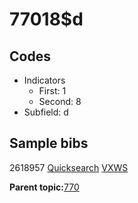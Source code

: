 # 77018$d

## Codes

-   Indicators
    -   First: 1
    -   Second: 8
-   Subfield: d

## Sample bibs

2618957 [Quicksearch](https://search.library.yale.edu/catalog/2618957) [VXWS](http://prodorbis.library.yale.edu:7014/vxws/GetHoldingsService?bibId=2618957)

**Parent topic:**[770](../../tags/770/770.md)

